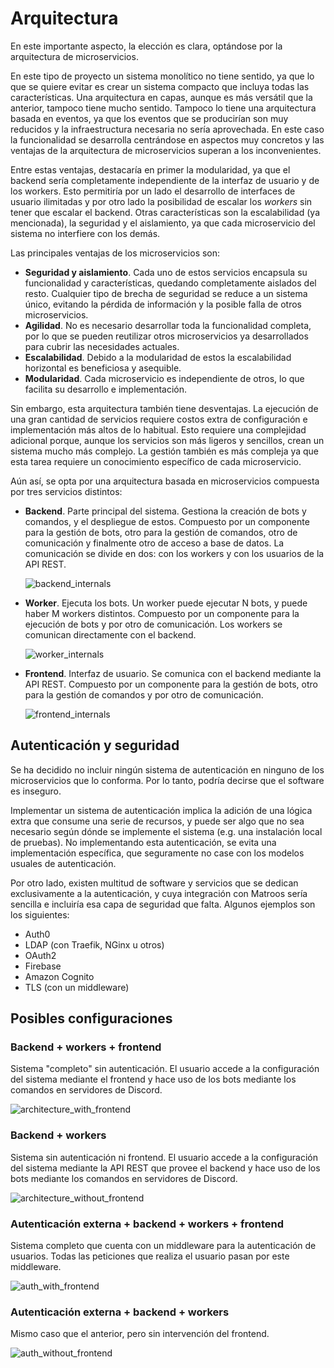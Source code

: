 # Arquitectura

En este importante aspecto, la elección es clara, optándose por la arquitectura de microservicios.

En este tipo de proyecto un sistema monolítico no tiene sentido, ya que lo que se quiere evitar es crear un sistema compacto que incluya todas las características. Una arquitectura en capas, aunque es más versátil que la anterior, tampoco tiene mucho sentido. Tampoco lo tiene una arquitectura basada en eventos, ya que los eventos que se producirían son muy reducidos y la infraestructura necesaria no sería aprovechada. En este caso la funcionalidad se desarrolla centrándose en aspectos muy concretos y las ventajas de la arquitectura de microservicios superan a los inconvenientes.

Entre estas ventajas, destacaría en primer la modularidad, ya que el backend sería completamente independiente de la interfaz de usuario y de los workers. Esto permitiría por un lado el desarrollo de interfaces de usuario ilimitadas y por otro lado la posibilidad de escalar los *workers* sin tener que escalar el backend. Otras características son la escalabilidad (ya mencionada), la seguridad y el aislamiento, ya que cada microservicio del sistema no interfiere con los demás.

Las principales ventajas de los microservicios son:

- **Seguridad y aislamiento**. Cada uno de estos servicios encapsula su funcionalidad y características, quedando completamente aislados del resto. Cualquier tipo de brecha de seguridad se reduce a un sistema único, evitando la pérdida de información y la posible falla de otros microservicios.
- **Agilidad**. No es necesario desarrollar toda la funcionalidad completa, por lo que se pueden reutilizar otros microservicios ya desarrollados para cubrir las necesidades actuales.
- **Escalabilidad**. Debido a la modularidad de estos la escalabilidad horizontal es beneficiosa y asequible.
- **Modularidad**. Cada microservicio es independiente de otros, lo que facilita su desarrollo e implementación.

Sin embargo, esta arquitectura también tiene desventajas. La ejecución de una gran cantidad de servicios requiere costos extra de configuración e implementación más altos de lo habitual. Esto requiere una complejidad adicional porque, aunque los servicios son más ligeros y sencillos, crean un sistema mucho más complejo. La gestión también es más compleja ya que esta tarea requiere un conocimiento específico de cada microservicio.

Aún así, se opta por una arquitectura basada en microservicios compuesta por tres servicios distintos:

- **Backend**. Parte principal del sistema. Gestiona la creación de bots y comandos, y el despliegue de estos. Compuesto por un componente para la gestión de bots, otro para la gestión de comandos, otro de comunicación y finalmente otro de acceso a base de datos. La comunicación se divide en dos: con los workers y con los usuarios de la API REST.

  ![backend_internals](img/backend_internals.png)

- **Worker**. Ejecuta los bots. Un worker puede ejecutar N bots, y puede haber M workers distintos. Compuesto por un componente para la ejecución de bots y por otro de comunicación. Los workers se comunican directamente con el backend.

  ![worker_internals](img/worker_internals.png)

- **Frontend**. Interfaz de usuario. Se comunica con el backend mediante la API REST. Compuesto por un componente para la gestión de bots, otro para la gestión de comandos y por otro de comunicación.

  ![frontend_internals](img/frontend_internals.png)

## Autenticación y seguridad

Se ha decidido no incluir ningún sistema de autenticación en ninguno de los microservicios que lo conforma. Por lo tanto, podría decirse que el software es inseguro.

Implementar un sistema de autenticación implica la adición de una lógica extra que consume una serie de recursos, y puede ser algo que no sea necesario según dónde se implemente el sistema (e.g. una instalación local de pruebas). No implementando esta autenticación, se evita una implementación específica, que seguramente no case con los modelos usuales de autenticación.

Por otro lado, existen multitud de software y servicios que se dedican exclusivamente a la autenticación, y cuya integración con Matroos sería sencilla e incluiría esa capa de seguridad que falta. Algunos ejemplos son los siguientes:

- Auth0
- LDAP (con Traefik, NGinx u otros)
- OAuth2
- Firebase
- Amazon Cognito
- TLS (con un middleware)

## Posibles configuraciones

### Backend + workers + frontend

Sistema "completo" sin autenticación. El usuario accede a la configuración del sistema mediante el frontend y hace uso de los bots mediante los comandos en servidores de Discord.

![architecture_with_frontend](img/architecture_with_frontend.png)

### Backend + workers

Sistema sin autenticación ni frontend. El usuario accede a la configuración del sistema mediante la API REST que provee el backend y hace uso de los bots mediante los comandos en servidores de Discord.

![architecture_without_frontend](img/architecture_without_frontend.png)

### Autenticación externa + backend + workers + frontend

Sistema completo que cuenta con un middleware para la autenticación de usuarios. Todas las peticiones que realiza el usuario pasan por este middleware.

![auth_with_frontend](img/auth_with_frontend.png)

### Autenticación externa + backend + workers

Mismo caso que el anterior, pero sin intervención del frontend.

![auth_without_frontend](img/auth_without_frontend.png)
